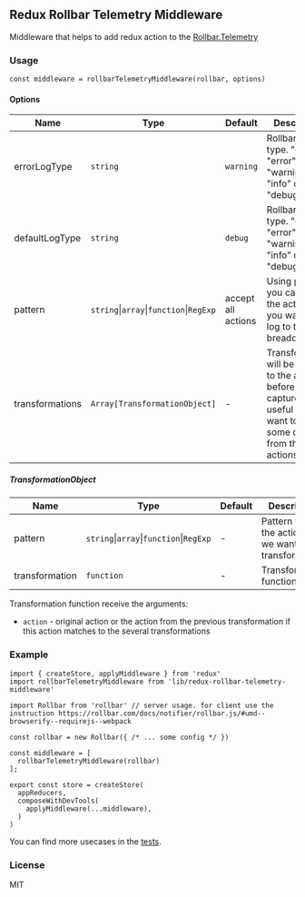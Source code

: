 ## Redux Rollbar Telemetry Middleware

Middleware that helps to add redux action to the [Rollbar.Telemetry](https://rollbar.com/docs/notifier/rollbar.js/#telemetry)

### Usage

```
const middleware = rollbarTelemetryMiddleware(rollbar, options)
```

#### Options

| Name | Type | Default | Description |
| -    | -    | -       | -           |
| errorLogType | `string` | `warning` | Rollbar log type. "critical", "error", "warning", "info" or "debug" |
| defaultLogType | `string` | `debug` | Rollbar log type. "critical", "error", "warning", "info" or "debug" |
| pattern | `string`&#124;`array`&#124;`function`&#124;`RegExp` | accept all actions | Using pattern you can filter the action, that you want to log to the breadcrumbs |
| transformations | `Array[TransformationObject]` | - | Transformation will be applied to the action before the capture. It is useful if you want to omit some data from the actions |


##### TransformationObject

| Name | Type | Default | Description |
| -    | -    | -       | -           |
| pattern | `string`&#124;`array`&#124;`function`&#124;`RegExp` | - | Pattern to filter the action that we want to transform |
| transformation | `function` | - | Transformation function |

Transformation function receive the arguments:

* `action` - original action or the action from the previous transformation if this action matches to the several transformations

### Example

```
import { createStore, applyMiddleware } from 'redux'
import rollbarTelemetryMiddleware from 'lib/redux-rollbar-telemetry-middleware'

import Rollbar from 'rollbar' // server usage. for client use the instruction https://rollbar.com/docs/notifier/rollbar.js/#umd--browserify--requirejs--webpack

const rollbar = new Rollbar({ /* ... some config */ })

const middleware = [
  rollbarTelemetryMiddleware(rollbar)
];

export const store = createStore(
  appReducers,
  composeWithDevTools(
    applyMiddleware(...middleware),
  )
)

```
You can find more usecases in the [tests](./src/index.spec.js).


### License

MIT
